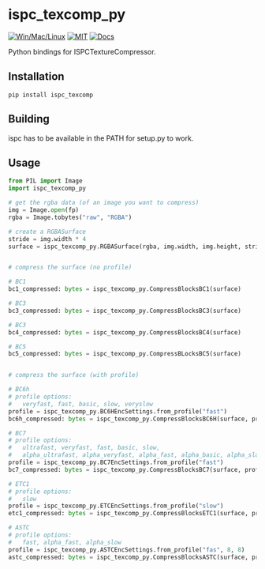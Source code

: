 # ispc_texcomp_py

[![Win/Mac/Linux](https://img.shields.io/badge/platform-windows%20%7C%20macos%20%7C%20linux-informational)]()
[![MIT](https://img.shields.io/github/license/K0lb3/ispc_texcomp_py)](https://github.com/K0lb3/ispc_texcomp_py/blob/master/LICENSE)
[![Docs](https://github.com/K0lb3/ispc_texcomp_py/actions/workflows/doc.yml/badge.svg?branch=master)](k0lb3.github.io/ispc_texcomp_py/)


Python bindings for ISPCTextureCompressor.


## Installation

``pip install ispc_texcomp``

## Building

ispc has to be available in the PATH for setup.py to work.

## Usage

```python
from PIL import Image
import ispc_texcomp_py

# get the rgba data (of an image you want to compress)
img = Image.open(fp)
rgba = Image.tobytes("raw", "RGBA")

# create a RGBASurface
stride = img.width * 4
surface = ispc_texcomp_py.RGBASurface(rgba, img.width, img.height, stride)


# compress the surface (no profile)

# BC1
bc1_compressed: bytes = ispc_texcomp_py.CompressBlocksBC1(surface)

# BC3
bc3_compressed: bytes = ispc_texcomp_py.CompressBlocksBC3(surface)

# BC3
bc4_compressed: bytes = ispc_texcomp_py.CompressBlocksBC4(surface)

# BC5
bc5_compressed: bytes = ispc_texcomp_py.CompressBLocksBC5(surface)


# compress the surface (with profile)

# BC6h
# profile options:
#   veryfast, fast, basic, slow, veryslow
profile = ispc_texcomp_py.BC6HEncSettings.from_profile("fast")
bc6h_compressed: bytes = ispc_texcomp_py.CompressBlocksBC6H(surface, profile)

# BC7
# profile options:
#   ultrafast, veryfast, fast, basic, slow,
#   alpha_ultrafast, alpha_veryfast, alpha_fast, alpha_basic, alpha_slow
profile = ispc_texcomp_py.BC7EncSettings.from_profile("fast")
bc7_compressed: bytes = ispc_texcomp_py.CompressBlocksBC7(surface, profile)

# ETC1
# profile options:
#   slow
profile = ispc_texcomp_py.ETCEncSettings.from_profile("slow")
etc1_compressed: bytes = ispc_texcomp_py.CompressBlocksETC1(surface, profile)

# ASTC
# profile options:
#   fast, alpha_fast, alpha_slow
profile = ispc_texcomp_py.ASTCEncSettings.from_profile("fas", 8, 8)
astc_compressed: bytes = ispc_texcomp_py.CompressBlocksASTC(surface, profile)
```

